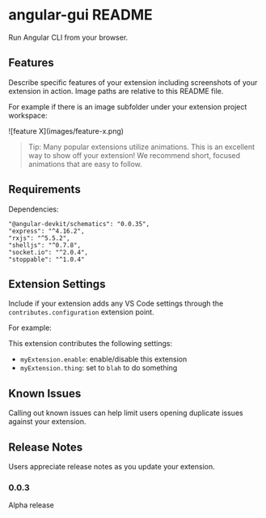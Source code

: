 # angular-gui README

Run Angular CLI from your browser.

## Features

Describe specific features of your extension including screenshots of your extension in action. Image paths are relative to this README file.

For example if there is an image subfolder under your extension project workspace:

\!\[feature X\]\(images/feature-x.png\)

> Tip: Many popular extensions utilize animations. This is an excellent way to show off your extension! We recommend short, focused animations that are easy to follow.

## Requirements

Dependencies:

    "@angular-devkit/schematics": "0.0.35",
    "express": "^4.16.2",
    "rxjs": "^5.5.2",
    "shelljs": "^0.7.8",
    "socket.io": "^2.0.4",
    "stoppable": "^1.0.4"

## Extension Settings

Include if your extension adds any VS Code settings through the `contributes.configuration` extension point.

For example:

This extension contributes the following settings:

* `myExtension.enable`: enable/disable this extension
* `myExtension.thing`: set to `blah` to do something

## Known Issues

Calling out known issues can help limit users opening duplicate issues against your extension.

## Release Notes

Users appreciate release notes as you update your extension.

### 0.0.3

Alpha release

